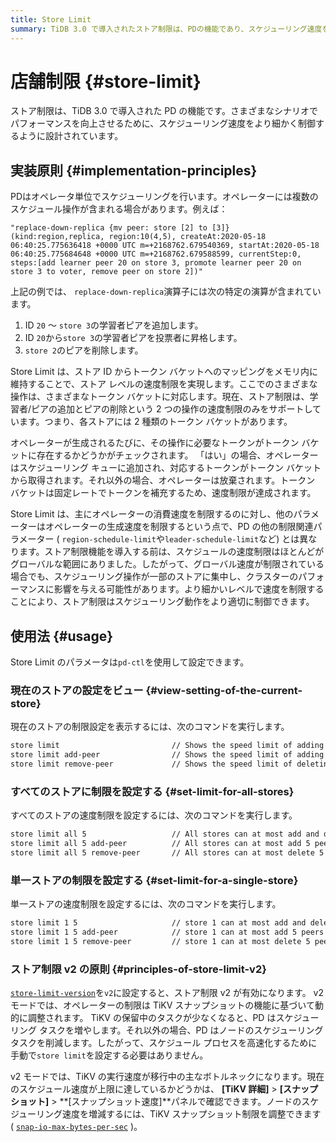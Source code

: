 ```yaml
---
title: Store Limit
summary: TiDB 3.0 で導入されたストア制限は、PDの機能であり、スケジューリング速度を細かく制御するために設計されています。ストア制限は、ストアIDからトークンバケットへのマッピングを使用して、ストアレベルの速度制限を実現します。現在、ストア制限は学習者/ピアの追加とピアの削除の速度制限のみをサポートしています。PDの他の制限関連パラメーターとは異なり、ストア制限はオペレーターの消費速度を制限します。また、pd-ctlを使用してストア制限の設定を表示および変更することができます。
---
```


# 店舗制限 {#store-limit}

ストア制限は、TiDB 3.0 で導入された PD の機能です。さまざまなシナリオでパフォーマンスを向上させるために、スケジューリング速度をより細かく制御するように設計されています。

## 実装原則 {#implementation-principles}

PDはオペレータ単位でスケジューリングを行います。オペレーターには複数のスケジュール操作が含まれる場合があります。例えば：

    "replace-down-replica {mv peer: store [2] to [3]} (kind:region,replica, region:10(4,5), createAt:2020-05-18 06:40:25.775636418 +0000 UTC m=+2168762.679540369, startAt:2020-05-18 06:40:25.775684648 +0000 UTC m=+2168762.679588599, currentStep:0, steps:[add learner peer 20 on store 3, promote learner peer 20 on store 3 to voter, remove peer on store 2])"

上記の例では、 `replace-down-replica`演算子には次の特定の演算が含まれています。

1.  ID `20` ～ `store 3`の学習者ピアを追加します。
2.  ID `20`から`store 3`の学習者ピアを投票者に昇格します。
3.  `store 2`のピアを削除します。

Store Limit は、ストア ID からトークン バケットへのマッピングをメモリ内に維持することで、ストア レベルの速度制限を実現します。ここでのさまざまな操作は、さまざまなトークン バケットに対応します。現在、ストア制限は、学習者/ピアの追加とピアの削除という 2 つの操作の速度制限のみをサポートしています。つまり、各ストアには 2 種類のトークン バケットがあります。

オペレーターが生成されるたびに、その操作に必要なトークンがトークン バケットに存在するかどうかがチェックされます。 「はい」の場合、オペレーターはスケジューリング キューに追加され、対応するトークンがトークン バケットから取得されます。それ以外の場合、オペレーターは放棄されます。トークン バケットは固定レートでトークンを補充するため、速度制限が達成されます。

Store Limit は、主にオペレーターの消費速度を制限するのに対し、他のパラメーターはオペレーターの生成速度を制限するという点で、PD の他の制限関連パラメーター ( `region-schedule-limit`や`leader-schedule-limit`など) とは異なります。ストア制限機能を導入する前は、スケジュールの速度制限はほとんどがグローバルな範囲にありました。したがって、グローバル速度が制限されている場合でも、スケジューリング操作が一部のストアに集中し、クラスターのパフォーマンスに影響を与える可能性があります。より細かいレベルで速度を制限することにより、ストア制限はスケジューリング動作をより適切に制御できます。

## 使用法 {#usage}

Store Limit のパラメータは`pd-ctl`を使用して設定できます。

### 現在のストアの設定をビュー {#view-setting-of-the-current-store}

現在のストアの制限設定を表示するには、次のコマンドを実行します。

```bash
store limit                         // Shows the speed limit of adding and deleting peers in all stores.
store limit add-peer                // Shows the speed limit of adding peers in all stores.
store limit remove-peer             // Shows the speed limit of deleting peers in all stores. 
```

### すべてのストアに制限を設定する {#set-limit-for-all-stores}

すべてのストアの速度制限を設定するには、次のコマンドを実行します。

```bash
store limit all 5                   // All stores can at most add and delete 5 peers per minute.
store limit all 5 add-peer          // All stores can at most add 5 peers per minute.
store limit all 5 remove-peer       // All stores can at most delete 5 peers per minute.
```

### 単一ストアの制限を設定する {#set-limit-for-a-single-store}

単一ストアの速度制限を設定するには、次のコマンドを実行します。

```bash
store limit 1 5                     // store 1 can at most add and delete 5 peers per minute.
store limit 1 5 add-peer            // store 1 can at most add 5 peers per minute.
store limit 1 5 remove-peer         // store 1 can at most delete 5 peers per minute.
```

### ストア制限 v2 の原則 {#principles-of-store-limit-v2}

[`store-limit-version`](/pd-configuration-file.md#store-limit-version-new-in-v710)を`v2`に設定すると、ストア制限 v2 が有効になります。 v2 モードでは、オペレーターの制限は TiKV スナップショットの機能に基づいて動的に調整されます。 TiKV の保留中のタスクが少なくなると、PD はスケジューリング タスクを増やします。それ以外の場合、PD はノードのスケジューリング タスクを削減します。したがって、スケジュール プロセスを高速化するために手動で`store limit`を設定する必要はありません。

v2 モードでは、TiKV の実行速度が移行中の主なボトルネックになります。現在のスケジュール速度が上限に達しているかどうかは、 **[TiKV 詳細]** &gt; **[スナップショット]** &gt; **[スナップショット速度]**パネルで確認できます。ノードのスケジューリング速度を増減するには、TiKV スナップショット制限を調整できます ( [`snap-io-max-bytes-per-sec`](/tikv-configuration-file.md#snap-io-max-bytes-per-sec) )。

